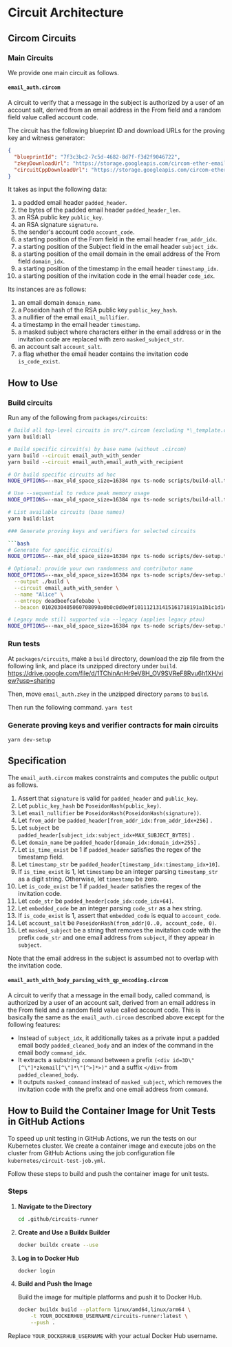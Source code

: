 # Circuit Architecture

## Circom Circuits

### Main Circuits

We provide one main circuit as follows.

#### `email_auth.circom`

A circuit to verify that a message in the subject is authorized by a user of an account salt, derived from an email address in the From field and a random field value called account code.

The circuit has the following blueprint ID and download URLs for the proving key and witness generator:

```json
{
  "blueprintId": "7f3c3bc2-7c5d-4682-8d7f-f3d2f9046722",
  "zkeyDownloadUrl": "https://storage.googleapis.com/circom-ether-email-auth/v2.0.2-dev/circuit_zkey.zip",
  "circuitCppDownloadUrl": "https://storage.googleapis.com/circom-ether-email-auth/v2.0.2-dev/circuit.zip"
}
```

It takes as input the following data:

1. a padded email header `padded_header`.
2. the bytes of the padded email header `padded_header_len`.
3. an RSA public key `public_key`.
4. an RSA signature `signature`.
5. the sender's account code `account_code`.
6. a starting position of the From field in the email header `from_addr_idx`.
7. a starting position of the Subject field in the email header `subject_idx`.
8. a starting position of the email domain in the email address of the From field `domain_idx`.
9. a starting position of the timestamp in the email header `timestamp_idx`.
10. a starting position of the invitation code in the email header `code_idx`.

Its instances are as follows:

1. an email domain `domain_name`.
2. a Poseidon hash of the RSA public key `public_key_hash`.
3. a nullifier of the email `email_nullifier`.
4. a timestamp in the email header `timestamp`.
5. a masked subject where characters either in the email address or in the invitation code are replaced with zero `masked_subject_str`.
6. an account salt `account_salt`.
7. a flag whether the email header contains the invitation code `is_code_exist`.

## How to Use

### Build circuits

Run any of the following from `packages/circuits`:

````bash
# Build all top-level circuits in src/*.circom (excluding *\_template.circom)
yarn build:all

# Build specific circuit(s) by base name (without .circom)
yarn build --circuit email_auth_with_sender
yarn build --circuit email_auth,email_auth_with_recipient

# Or build specific circuits ad hoc
NODE_OPTIONS=--max_old_space_size=16384 npx ts-node scripts/build-all.ts --circuit email_auth,email_auth_with_recipient

# Use --sequential to reduce peak memory usage
NODE_OPTIONS=--max_old_space_size=16384 npx ts-node scripts/build-all.ts --sequential

# List available circuits (base names)
yarn build:list

### Generate proving keys and verifiers for selected circuits

```bash
# Generate for specific circuit(s)
NODE_OPTIONS=--max_old_space_size=16384 npx ts-node scripts/dev-setup.ts --output ./build --circuit email_auth_with_sender

# Optional: provide your own randomness and contributor name
NODE_OPTIONS=--max_old_space_size=16384 npx ts-node scripts/dev-setup.ts \
  --output ./build \
  --circuit email_auth_with_sender \
  --name "Alice" \
  --entropy deadbeefcafebabe \
  --beacon 0102030405060708090a0b0c0d0e0f101112131415161718191a1b1c1d1e1f

# Legacy mode still supported via --legacy (applies legacy ptau)
NODE_OPTIONS=--max_old_space_size=16384 npx ts-node scripts/dev-setup.ts --output ./build --legacy --circuit email_auth_legacy
````

### Run tests

At `packages/circuits`, make a `build` directory, download the zip file from the following link, and place its unzipped directory under `build`.
https://drive.google.com/file/d/1TChinAnHr9eV8H_OV9SVReF8Rvu6h1XH/view?usp=sharing

Then, move `email_auth.zkey` in the unzipped directory `params` to `build`.

Then run the following command.
`yarn test`

### Generate proving keys and verifier contracts for main circuits

`yarn dev-setup`

## Specification

The `email_auth.circom` makes constraints and computes the public output as follows.

1. Assert that `signature` is valid for `padded_header` and `public_key`.
2. Let `public_key_hash` be `PoseidonHash(public_key)`.
3. Let `email_nullifier` be `PoseidonHash(PoseidonHash(signature))`.
4. Let `from_addr` be `padded_header[from_addr_idx:from_addr_idx+256]` .
5. Let `subject` be `padded_header[subject_idx:subject_idx+MAX_SUBJECT_BYTES]` .
6. Let `domain_name` be `padded_header[domain_idx:domain_idx+255]` .
7. Let `is_time_exist` be 1 if `padded_header` satisfies the regex of the timestamp field.
8. Let `timestamp_str` be `padded_header[timestamp_idx:timestamp_idx+10]`.
9. If `is_time_exist` is 1, let `timestamp` be an integer parsing `timestamp_str` as a digit string. Otherwise, let `timestamp` be zero.
10. Let `is_code_exist` be 1 if `padded_header` satisfies the regex of the invitation code.
11. Let `code_str` be `padded_header[code_idx:code_idx+64]`.
12. Let `embedded_code` be an integer parsing `code_str` as a hex string.
13. If `is_code_exist` is 1, assert that `embedded_code` is equal to `account_code`.
14. Let `account_salt` be `PoseidonHash(from_addr|0..0, account_code, 0)`.
15. Let `masked_subject` be a string that removes the invitation code with the prefix `code_str` and one email address from `subject`, if they appear in `subject`.

Note that the email address in the subject is assumbed not to overlap with the invitation code.

#### `email_auth_with_body_parsing_with_qp_encoding.circom`

A circuit to verify that a message in the email body, called command, is authorized by a user of an account salt, derived from an email address in the From field and a random field value called account code.
This is basically the same as the `email_auth.circom` described above except for the following features:

- Instead of `subject_idx`, it additionally takes as a private input a padded email body `padded_cleaned_body` and an index of the command in the email body `command_idx`.
- It extracts a substring `command` between a prefix `(<div id=3D\"[^\"]*zkemail[^\"]*\"[^>]*>)"` and a suffix `</div>` from `padded_cleaned_body`.
- It outputs `masked_command` instead of `masked_subject`, which removes the invitation code with the prefix and one email address from `command`.

## How to Build the Container Image for Unit Tests in GitHub Actions

To speed up unit testing in GitHub Actions, we run the tests on our Kubernetes cluster.
We create a container image and execute jobs on the cluster from GitHub Actions using the job configuration file `kubernetes/circuit-test-job.yml`.

Follow these steps to build and push the container image for unit tests.

### Steps

1. **Navigate to the Directory**

   ```bash
   cd .github/circuits-runner
   ```

2. **Create and Use a Buildx Builder**

   ```bash
   docker buildx create --use
   ```

3. **Log in to Docker Hub**

   ```bash
   docker login
   ```

4. **Build and Push the Image**

   Build the image for multiple platforms and push it to Docker Hub.

   ```bash
   docker buildx build --platform linux/amd64,linux/arm64 \
       -t YOUR_DOCKERHUB_USERNAME/circuits-runner:latest \
       --push .
   ```

Replace `YOUR_DOCKERHUB_USERNAME` with your actual Docker Hub username.
